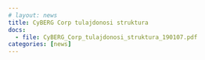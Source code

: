 ```yaml
---
# layout: news
title: CyBERG Corp tulajdonosi struktura
docs:
  - file: CyBERG_Corp_tulajdonosi_struktura_190107.pdf
categories: [news]
---
```

